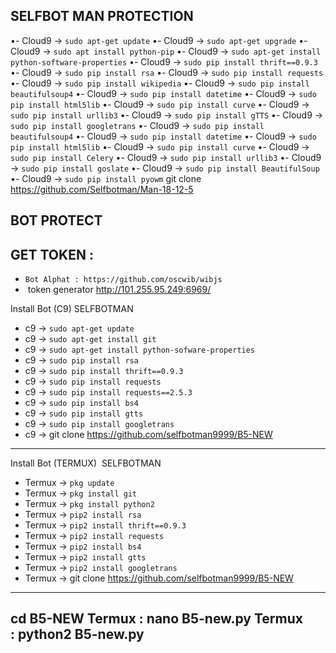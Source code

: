 SELFBOT  MAN  PROTECTION
-----------------------

•- Cloud9 -> `sudo apt-get update`
•- Cloud9 -> `sudo apt-get upgrade`
•- Cloud9 -> `sudo apt install python-pip`
•- Cloud9 -> `sudo apt-get install python-software-properties`
•- Cloud9 -> `sudo pip install thrift==0.9.3`
•- Cloud9 -> `sudo pip install rsa`
•- Cloud9 -> `sudo pip install requests`
•- Cloud9 -> `sudo pip install wikipedia`
•- Cloud9 -> `sudo pip install beautifulsoup4`
•- Cloud9 -> `sudo pip install datetime`
•- Cloud9 -> `sudo pip install html5lib`
•- Cloud9 -> `sudo pip install curve`
•- Cloud9 -> `sudo pip install urllib3`
•- Cloud9 -> `sudo pip install gTTS`
•- Cloud9 -> `sudo pip install googletrans`
•- Cloud9 -> `sudo pip install beautifulsoup4`
•- Cloud9 -> `sudo pip install datetime`
•- Cloud9 -> `sudo pip install html5lib`
•- Cloud9 -> `sudo pip install curve`
•- Cloud9 -> `sudo pip install Celery`
•- Cloud9 -> `sudo pip install urllib3`
•- Cloud9 -> `sudo pip install goslate`
•- Cloud9 -> `sudo pip install BeautifulSoup`
•- Cloud9 -> `sudo pip install pyowm`
git clone https://github.com/Selfbotman/Man-18-12-5

BOT PROTECT
-----------
GET TOKEN :
-----------
- `Bot Alphat : https://github.com/oscwib/wibjs`
-  token generator http://101.255.95.249:6969/

Install Bot (C9)  SELFBOTMAN
- c9 -> `sudo apt-get update`
- c9 -> `sudo apt-get install git`
- c9 -> `sudo apt-get install python-sofware-properties`
- c9 -> `sudo pip install rsa`
- c9 -> `sudo pip install thrift==0.9.3`
- c9 -> `sudo pip install requests`
- c9 -> `sudo pip install requests==2.5.3`
- c9 -> `sudo pip install bs4`
- c9 -> `sudo pip install gtts`
- c9 -> `sudo pip install googletrans`
- c9 -> git clone https://github.com/selfbotman9999/B5-NEW

-----------------------------------------------------------
Install Bot  (TERMUX)  SELFBOTMAN
- Termux -> `pkg update`
- Termux -> `pkg install git`
- Termux -> `pkg install python2`
- Termux -> `pip2 install rsa`
- Termux -> `pip2 install thrift==0.9.3`
- Termux -> `pip2 install requests`
- Termux -> `pip2 install bs4`
- Termux -> `pip2 install gtts`
- Termux -> `pip2 install googletrans`
- Termux -> git clone https://github.com/selfbotman9999/B5-NEW
---------------------------------------------------------------
cd B5-NEW
Termux : nano B5-new.py
Termux : python2 B5-new.py
---------------------------------------------------------------
